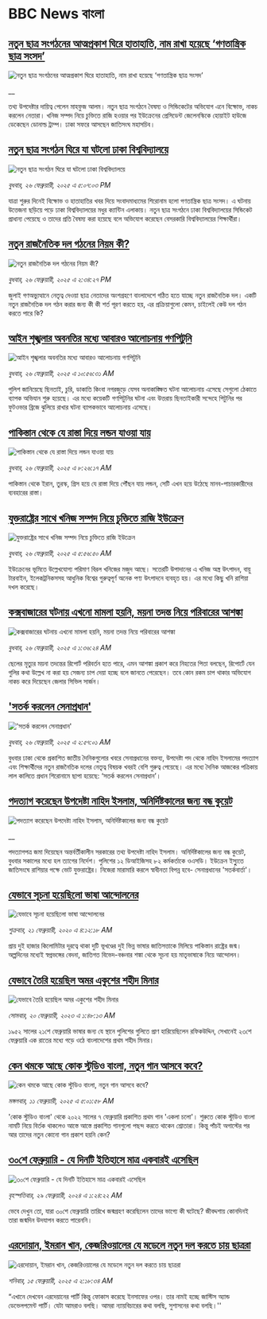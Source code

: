 # BBC News বাংলা## [নতুন ছাত্র সংগঠনের আত্মপ্রকাশ ঘিরে হাতাহাতি, নাম রাখা হয়েছে ‘গণতান্ত্রিক ছাত্র সংসদ’](https://www.bbc.co.uk/bengali/live/c93kq1xll77t?at_campaign=githubrss)![নতুন ছাত্র সংগঠনের আত্মপ্রকাশ ঘিরে হাতাহাতি, নাম রাখা হয়েছে ‘গণতান্ত্রিক ছাত্র সংসদ’](https://ichef.bbci.co.uk/ace/standard/240/cpsprodpb/583e/live/4c0feff0-f43d-11ef-896e-d7e7fb1719a4.jpg)__তথ্য উপদেষ্টার দায়িত্ব পেলেন মাহফুজ আলম। নতুন ছাত্র সংগঠনে বৈষম্য ও সিন্ডিকেটের অভিযোগ এনে বিক্ষোভ, নাকচ করলেন নেতারা। খনিজ সম্পদ নিয়ে চুক্তিতে রাজি হওয়ার পর ইউক্রেনের প্রেসিডেন্ট জেলেনস্কিকে হোয়াইট হাউজে ডেকেছেন ডোনাল্ড ট্রাম্প। ঢাকা সফরে আসছেন জাতিসংঘ মহাসচিব।## [নতুন ছাত্র সংগঠন ঘিরে যা ঘটলো ঢাকা বিশ্ববিদ্যালয়ে](https://www.bbc.com/bengali/articles/cn0j17901nno?at_campaign=githubrss)![নতুন ছাত্র সংগঠন ঘিরে যা ঘটলো ঢাকা বিশ্ববিদ্যালয়ে](https://ichef.bbci.co.uk/ace/standard/240/cpsprodpb/a09d/live/1dca6000-f45e-11ef-9e61-71ee71f26eb1.png)_বুধবার, ২৬ ফেব্রুয়ারী, ২০২৫ এ ৫:০৭:০৩ PM_যাত্রা শুরুর দিনেই বিক্ষোভ ও হাতাহাতির খবর দিয়ে সংবাদমাধ্যমের শিরোনাম হলো গণতান্ত্রিক ছাত্র সংসদ। এ ঘটনায় উত্তেজনা ছড়িয়ে পড়ে ঢাকা বিশ্ববিদ্যালয়ের মধুর ক্যান্টিন এলাকায়। নতুন ছাত্র সংগঠনে ঢাকা বিশ্ববিদ্যালয়ের সিন্ডিকেট প্রাধান্য পেয়েছে ও তাদের প্রতি বৈষম্য করা হয়েছে বলে অভিযোগ করেছেন বেসরকারি বিশ্ববিদ্যালয়ের শিক্ষার্থীরা।## [নতুন রাজনৈতিক দল গঠনের নিয়ম কী? ](https://www.bbc.com/bengali/articles/c86p3edyzjdo?at_campaign=githubrss)![নতুন রাজনৈতিক দল গঠনের নিয়ম কী? ](https://ichef.bbci.co.uk/ace/standard/240/cpsprodpb/3bde/live/8724cba0-f43e-11ef-837a-fdc1fd381948.jpg)_বুধবার, ২৬ ফেব্রুয়ারী, ২০২৫ এ ২:৩৪:২৭ PM_জুলাই গণঅভ্যুত্থানে নেতৃত্ব দেওয়া ছাত্র নেতাদের অংশগ্রহণে বাংলাদেশে গঠিত হতে যাচ্ছে নতুন রাজনৈতিক দল। একটি নতুন রাজনৈতিক দল গঠন করার জন্য কী কী শর্ত পূরণ করতে হয়, এর প্রক্রিয়াগুলো কেমন, চাইলেই কেউ দল গঠন করতে পারে কি?## [আইন শৃঙ্খলার অবনতির মধ্যে আবারও আলোচনায় গণপিটুনি](https://www.bbc.com/bengali/articles/c4g0w4p51lzo?at_campaign=githubrss)![আইন শৃঙ্খলার অবনতির মধ্যে আবারও আলোচনায় গণপিটুনি](https://ichef.bbci.co.uk/ace/standard/240/cpsprodpb/4c86/live/5a62de00-f429-11ef-9822-d3d66c578726.jpg)_বুধবার, ২৬ ফেব্রুয়ারী, ২০২৫ এ ১০:৫৬:৩১ AM_পুলিশ জানিয়েছে ছিনতাই, চুরি, ডাকাতি কিংবা নগরজুড়ে যেসব অনাকাঙ্ক্ষিত ঘটনা আলোচনায় এসেছে সেগুলো ঠেকাতে ব্যাপক অভিযান শুরু হয়েছে। এর মধ্যে কয়েকটি গণপিটুনির ঘটনা এবং উত্তরায় ছিনতাইকারী সন্দেহে পিটুনির পর ফুটওভার ব্রিজে ঝুলিয়ে রাখার ঘটনা ব্যাপকভাবে আলোচনায় এসেছে।## [পাকিস্তান থেকে যে রাস্তা দিয়ে লন্ডন যাওয়া যায়](https://www.bbc.com/bengali/articles/c3dek5errp5o?at_campaign=githubrss)![পাকিস্তান থেকে যে রাস্তা দিয়ে লন্ডন যাওয়া যায়](https://ichef.bbci.co.uk/ace/standard/240/cpsprodpb/dc74/live/b3cb3ab0-993d-11ef-8538-e1655f5a8342.jpg)_বুধবার, ২৬ ফেব্রুয়ারী, ২০২৫ এ ৮:২৬:১৭ AM_পাকিস্তান থেকে ইরান, তুরস্ক, গ্রিস হয়ে যে রাস্তা দিয়ে পৌঁছন যায় লন্ডন, সেটি এখন হয়ে উঠেছে মানব-পাচারকারীদের ব্যবহারের রাস্তা।## [যুক্তরাষ্ট্রের সাথে খনিজ সম্পদ নিয়ে চুক্তিতে রাজি ইউক্রেন](https://www.bbc.com/bengali/articles/c9vymxxgd4yo?at_campaign=githubrss)![যুক্তরাষ্ট্রের সাথে খনিজ সম্পদ নিয়ে চুক্তিতে রাজি ইউক্রেন](https://ichef.bbci.co.uk/ace/standard/240/cpsprodpb/098d/live/5357e780-f3fd-11ef-9e61-71ee71f26eb1.jpg)_বুধবার, ২৬ ফেব্রুয়ারী, ২০২৫ এ ৫:৫৬:৫০ AM_ইউক্রেনের ভূমিতে উল্লেখযোগ্য পরিমাণ বিরল খনিজের মজুদ আছে। সতেরটি উপাদানের এ খনিজ অস্ত্র উৎপাদন, বায়ু টারবাইন, ইলেকট্রনিকসসহ আধুনিক বিশ্বের গুরুত্বপূর্ণ অনেক পণ্য উৎপাদনে ব্যবহৃত হয়।
এর মধ্যে কিছু খনি রাশিয়া দখল করেছে।## [কক্সবাজারের ঘটনায় এখনো মামলা হয়নি, ময়না তদন্ত নিয়ে পরিবারের আশঙ্কা](https://www.bbc.com/bengali/articles/c70wq5jr2y2o?at_campaign=githubrss)![কক্সবাজারের ঘটনায় এখনো মামলা হয়নি, ময়না তদন্ত নিয়ে পরিবারের আশঙ্কা](https://ichef.bbci.co.uk/ace/standard/240/cpsprodpb/89f6/live/465b4e00-f38a-11ef-8c03-7dfdbeeb2526.jpg)_বুধবার, ২৬ ফেব্রুয়ারী, ২০২৫ এ ১:৩৬:২৪ AM_ছেলের মৃত্যুর ময়না তদন্তের রিপোর্ট পরিবর্তন হতে পারে, এমন আশঙ্কা প্রকাশ করে নিহতের পিতা বলছেন, রিপোর্টে যেন গুলির কথা উল্লেখ না করা হয় সেজন্য চাপ দেয়া হচ্ছে বলে জানতে পেরেছেন। তবে কোন রকম চাপ থাকার অভিযোগ নাকচ করে দিয়েছেন জেলার সিভিল সার্জন।## ['সতর্ক করলেন সেনাপ্রধান'](https://www.bbc.com/bengali/articles/c743exlz413o?at_campaign=githubrss)!['সতর্ক করলেন সেনাপ্রধান'](https://ichef.bbci.co.uk/ace/standard/240/cpsprodpb/94b3/live/01219cf0-f3f2-11ef-9195-8d35e4372c73.jpg)_বুধবার, ২৬ ফেব্রুয়ারী, ২০২৫ এ ২:৫৭:০১ AM_বুধবার ঢাকা থেকে প্রকাশিত জাতীয় দৈনিকগুলোর খবরে সেনাপ্রধানের বক্তব্য, উপদেষ্টা পদ থেকে নাহিদ ইসলামের পদত্যাগ এবং শিক্ষার্থীদের নতুন রাজনৈতিক দলের নেতৃত্ব বিষয়ক খবরই বেশি গুরুত্ব পেয়েছে। এর মধ্যে দৈনিক আজকের পত্রিকায় লাল কালিতে প্রধান শিরোনামে ছাপা হয়েছে: ‘সতর্ক করলেন সেনাপ্রধান’।## [পদত্যাগ করেছেন উপদেষ্টা নাহিদ ইসলাম, অনির্দিষ্টকালের জন্য বন্ধ কুয়েট](https://www.bbc.co.uk/bengali/live/cwyepwp8yxdt?at_campaign=githubrss)![পদত্যাগ করেছেন উপদেষ্টা নাহিদ ইসলাম, অনির্দিষ্টকালের জন্য বন্ধ কুয়েট](https://ichef.bbci.co.uk/ace/standard/240/cpsprodpb/2a71/live/b0d18f10-f358-11ef-896e-d7e7fb1719a4.jpg)__পদত্যাগপত্র জমা দিয়েছেন অন্তর্বর্তীকালীন সরকারের তথ্য উপদেষ্টা নাহিদ ইসলাম। অনির্দিষ্টকালের জন্য বন্ধ কুয়েট, বুধবার সকালের মধ্যে হল ত্যাগের নির্দেশ। পুলিশের ১২ ডিআইজিসহ ৮২ কর্মকর্তাকে ওএসডি। ইউক্রেন ইস্যুুতে জাতিসংঘে রাশিয়ার পক্ষে ভোট যুক্তরাষ্ট্রের। নিজেরা মারামারি করলে স্বাধীনতা বিপন্ন হবে- সেনাপ্রধানের 'সতর্কবার্তা'।## [যেভাবে সূচনা হয়েছিলো ভাষা আন্দোলনের](https://www.bbc.com/bengali/news-51550921?at_campaign=githubrss)![যেভাবে সূচনা হয়েছিলো ভাষা আন্দোলনের](https://ichef.bbci.co.uk/ace/standard/240/cpsprodpb/4BB8/production/_110948391_gettyimages-922436162.jpg)_শুক্রবার, ২১ ফেব্রুয়ারী, ২০২০ এ ৪:১২:১৮ AM_প্রায় দুই হাজার কিলোমিটার দূরত্বে থাকা দুটি ভূখণ্ডের দুই ভিন্ন ভাষার জাতিসত্তাকে মিলিয়ে পাকিস্তান রাষ্ট্রের জন্ম। অল্পদিনের মধ্যেই স্বপ্নভঙ্গের বেদনা, জাতিগত বিভেদ-বঞ্চনার শঙ্কা থেকে সূচনা হয় মাতৃভাষাকে নিয়ে আন্দোলন।## [যেভাবে তৈরি হয়েছিল অমর একুশের শহীদ মিনার](https://www.bbc.com/bengali/news-55642678?at_campaign=githubrss)![যেভাবে তৈরি হয়েছিল অমর একুশের শহীদ মিনার](https://ichef.bbci.co.uk/ace/standard/240/cpsprodpb/73B2/production/_128681692_gettyimages-170501556.jpg)_সোমবার, ২০ ফেব্রুয়ারী, ২০২৩ এ ১:৪৮:১৩ AM_১৯৫২ সালের ২১শে ফেব্রুয়ারি ভাষার জন্য যে স্থানে পুলিশের গুলিতে প্রাণ হারিয়েছিলেন রফিকউদ্দিন, সেখানেই ২৩শে ফেব্রুয়ারি এক রাতের মধ্যে গড়ে ওঠে বাংলাদেশের প্রথম শহীদ মিনার।## [কেন থমকে আছে কোক স্টুডিও বাংলা, নতুন গান আসবে কবে?](https://www.bbc.com/bengali/articles/c93q6en9dw3o?at_campaign=githubrss)![কেন থমকে আছে কোক স্টুডিও বাংলা, নতুন গান আসবে কবে?](https://ichef.bbci.co.uk/ace/standard/240/cpsprodpb/7e5d/live/1b55c080-e54a-11ef-ac06-c704ef511fd5.jpg)_মঙ্গলবার, ১১ ফেব্রুয়ারী, ২০২৫ এ ৫:০১:৫৮ AM_'কোক স্টুডিও বাংলা' থেকে ২০২২ সালের ৭ ফেব্রুয়ারি প্রকাশিত প্রথম গান 'একলা চলো'। শুরুতে কোক স্টুডিও বাংলা নামটি নিয়ে বির্তক থাকলেও আস্তে আস্তে প্রকাশিত গানগুলো পছন্দ করতে থাকেন শ্রোতারা। কিন্তু পাঁচই অগাস্টের পর আর তাদের নতুন কোনো গান প্রকাশ হয়নি কেন?## [৩০শে ফেব্রুয়ারি - যে দিনটি ইতিহাসে মাত্র একবারই এসেছিল](https://www.bbc.com/bengali/articles/cz4d70ql8pgo?at_campaign=githubrss)![৩০শে ফেব্রুয়ারি - যে দিনটি ইতিহাসে মাত্র একবারই এসেছিল](https://ichef.bbci.co.uk/ace/standard/240/cpsprodpb/3925/live/5c43f020-d62e-11ee-8f28-259790e80bba.jpg)_বৃহস্পতিবার, ২৯ ফেব্রুয়ারী, ২০২৪ এ ১:২৪:২২ AM_ভেবে দেখুন তো, যারা ৩০শে ফেব্রুয়ারি তারিখে জন্মগ্রহণ করেছিলেন তাদের ভাগ্যে কী ঘটেছে? জীবদ্দশায় কোনদিনই তারা জন্মদিন উদযাপন করতে পারেননি।## [এরদোয়ান, ইমরান খান, কেজরিওয়ালের যে মডেলে নতুন দল করতে চায় ছাত্ররা ](https://www.bbc.com/bengali/articles/c8xqz4l08vlo?at_campaign=githubrss)![এরদোয়ান, ইমরান খান, কেজরিওয়ালের যে মডেলে নতুন দল করতে চায় ছাত্ররা ](https://ichef.bbci.co.uk/ace/standard/240/cpsprodpb/10dc/live/f5609a90-ead4-11ef-bd1b-d536627785f2.jpg)_শনিবার, ১৫ ফেব্রুয়ারী, ২০২৫ এ ২:১৮:৩৪ AM_“এখানে দেখবেন এরদেয়ানের পার্টি কিন্তু ফোকাস করেছে ইনসাফের ওপর। তার নামই হচ্ছে জাস্টিস অ্যান্ড ডেভেলপমেন্ট পার্টি। যেটা আমরাও বলছি। আমরা ন্যায়বিচারের কথা বলছি, সুশাসনের কথা বলছি।''
